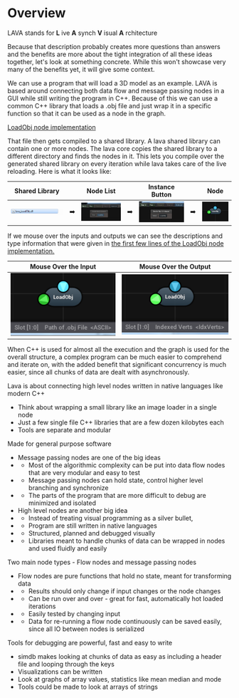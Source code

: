 

# Overview 

LAVA stands for __L__ ive __A__ synch __V__ isual __A__ rchitecture

Because that description probably creates more questions than answers and the benefits are more about the tight integration of all these ideas together, let's look at something concrete.  While this won't showcase very many of the benefits yet, it will give some context. 

We can use a program that will load a 3D model as an example.  LAVA is based around connecting both data flow and message passing nodes in a GUI while still writing the program in C++.  Because of this we can use a common C++ library that loads a .obj file and just wrap it in a specific function so that it can be used as a node in the graph.

[LoadObj node implementation](https://github.com/LiveAsynchronousVisualizedArchitecture/lava/blob/master/Fissure/LoadObj/LoadObj.cpp)

That file then gets compiled to a shared library.  A lava shared library can contain one or more nodes.  The lava core copies the shared library to a different directory and finds the nodes in it. This lets you compile over the generated shared library on every iteration while lava takes care of the live reloading.  Here is what it looks like: 

| Shared Library || Node List || Instance Button || Node 
| :---: | :---: | :---: | :---: | :---: | :---: | :---: |
| ![Shared Library](https://github.com/LiveAsynchronousVisualizedArchitecture/lava/blob/master/images/Fissure_LoadObj.dll.png "") | ➡️ | ![Node List](https://github.com/LiveAsynchronousVisualizedArchitecture/lava/blob/master/images/Fissure_node_list.png "") | ➡️ | ![LoadObj Instance Button](https://github.com/LiveAsynchronousVisualizedArchitecture/lava/blob/master/images/Fissure_node_list_load_obj.png "") | ➡️ | ![LoadObj Node](https://github.com/LiveAsynchronousVisualizedArchitecture/lava/blob/master/images/Fissure_obj_node.png) |


If we mouse over the inputs and outputs we can see the descriptions and type information that were given in [the first few lines of the LoadObj node implementation.](https://github.com/LiveAsynchronousVisualizedArchitecture/lava/blob/master/Fissure/LoadObj/LoadObj.cpp#L19) 


| Mouse Over the Input | Mouse Over the Output | 
| :---: | :---: | 
| ![Input (mouse cursor not shown)](https://github.com/LiveAsynchronousVisualizedArchitecture/lava/blob/master/images/Fissure_mouseover_loadobj_in.png "") | ![Output (mouse cursor not shown)](https://github.com/LiveAsynchronousVisualizedArchitecture/lava/blob/master/images/Fissure_mouseover_loadobj_out.png "") |


When C++ is used for almost all the execution and the graph is used for the overall structure, a complex program can be much easier to comprehend and iterate on, with the added benefit that significant concurrency is much easier, since all chunks of data are dealt with asynchronously.   



Lava is about connecting high level nodes written in native languages like modern C++
-  Think about wrapping a small library like an image loader in a single node
-  Just a few single file C++ libraries that are a few dozen kilobytes each 
-  Tools are separate and modular 

Made for general purpose software 
-  Message passing nodes are one of the big ideas
-  -  Most of the algorithmic complexity can be put into data flow nodes that are very modular and easy to test
-  -  Message passing nodes can hold state, control higher level branching and synchronize 
-  -  The parts of the program that are more difficult to debug are minimized and isolated 
-  High level nodes are another big idea
-  -  Instead of treating visual programming as a silver bullet, 
-  -  Program are still written in native languages 
-  -  Structured, planned and debugged visually  
-  -  Libraries meant to handle chunks of data can be wrapped in nodes and used fluidly and easily

Two main node types - Flow nodes and message passing nodes
-  Flow nodes are pure functions that hold no state, meant for transforming data
-  -  Results should only change if input changes or the node changes 
-  -  Can be run over and over - great for fast, automatically hot loaded iterations  
-  -  Easily tested by changing input
-  -  Data for re-running a flow node continuously can be saved easily, since all IO between nodes is serialized

Tools for debugging are powerful, fast and easy to write 
-  simdb makes looking at chunks of data as easy as including a header file and looping through the keys 
-  Visualizations can be written  
-  Look at graphs of array values, statistics like mean median and mode
-  Tools could be made to look at arrays of strings 

